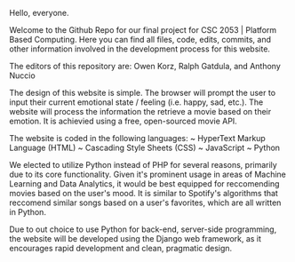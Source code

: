 Hello, everyone.

Welcome to the Github Repo for our final project for CSC 2053 | Platform Based Computing. Here you can find all files, code, edits, commits, and other information involved in the development process for this website.

The editors of this repository are: Owen Korz, Ralph Gatdula, and Anthony Nuccio

The design of this website is simple. The browser will prompt the user to input their current emotional state / feeling (i.e. happy, sad, etc.). The website will process the information the retrieve a movie based on their emotion. It is achievied using a free, open-sourced movie API.

The website is coded in the following languages:
~ HyperText Markup Language (HTML)
~ Cascading Style Sheets (CSS)
~ JavaScript
~ Python

We elected to utilize Python instead of PHP for several reasons, primarily due to its core functionality. Given it's prominent usage in areas of Machine Learning and Data Analytics, it would be best equipped for reccomending movies based on the user's mood. It is similar to Spotify's algorithms that reccomend similar songs based on a user's favorites, which are all written in Python.

Due to out choice to use Python for back-end, server-side programming, the website will be developed using the Django web framework, as it encourages rapid development and clean, pragmatic design.

